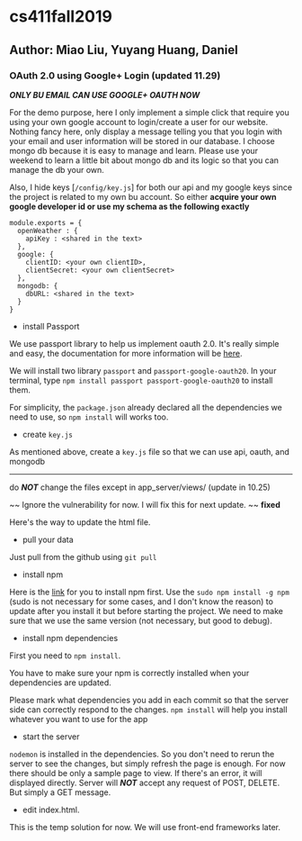 # cs411fall2019
## Author: Miao Liu, Yuyang Huang, Daniel

### OAuth 2.0 using Google+ Login (updated 11.29)
***ONLY BU EMAIL CAN USE GOOGLE+ OAUTH NOW***

For the demo purpose, here I only implement a simple click that require you using your own google account to login/create a user for our website. Nothing fancy here, only display a message telling you that you login with your email and user information will be stored in our database. I choose mongo db because it is easy to manage and learn. Please use your weekend to learn a little bit about mongo db and its logic so that you can manage the db your own.

Also, I hide keys [`/config/key.js`] for both our api and my google keys since the project is related to my own bu account. So either **acquire your own google developer id or use my schema as the following exactly**
```
module.exports = {
  openWeather : {
    apiKey : <shared in the text>
  },
  google: {
    clientID: <your own clientID>,
    clientSecret: <your own clientSecret>
  },
  mongodb: {
    dbURL: <shared in the text>
  }
}

```

- install Passport

We use passport library to help us implement oauth 2.0. It's really simple and easy, the documentation for more information will be [here](http://www.passportjs.org/docs/oauth/).

We will install two library `passport` and `passport-google-oauth20`. In your terminal, type
`npm install passport passport-google-oauth20`
to install them.

For simplicity, the `package.json` already declared all the dependencies we need to use, so `npm install` will works too.

- create `key.js`

As mentioned above, create a `key.js` file so that we can use api, oauth, and mongodb

------
do ***NOT*** change the files except in app_server/views/ (update in 10.25)

~~ Ignore the vulnerability for now. I will fix this for next update. ~~ **fixed**

Here's the way to update the html file.

- pull your data

Just pull from the github using `git pull`

- install npm

Here is the [link](https://nodejs.org/en/download/) for you to install npm first. Use the
`sudo npm install -g npm`  
(sudo is not necessary for some cases, and I don't know the reason) to update after you install it but before starting the project. We need to make sure that we use the same version (not necessary, but good to debug).

- install npm dependencies

First you need to `npm install`.

You have to make sure your npm is correctly installed when your dependencies are updated.

Please mark what dependencies you add in each commit so that the server side can correctly respond to the changes.
`npm install` will help you install whatever you want to use for the app

- start the server

`nodemon` is installed in the dependencies. So you don't need to rerun the server to see the changes, but simply refresh the page is enough. For now there should be only a sample page to view. If there's an error, it will displayed directly. Server will ***NOT*** accept any request of POST, DELETE. But simply a GET message.

- edit index.html.

This is the temp solution for now. We will use front-end frameworks later.
